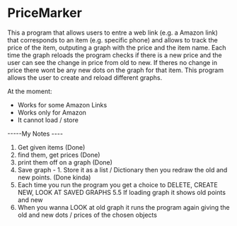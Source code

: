 # PriceMarker
This a program that allows users to entre a web link (e.g. a Amazon link) that corresponds to an item (e.g. specific phone) and allows to track the price of the item, outputing a graph with the price and the item name. Each time the graph reloads the program checks if there is a new price and the user can see the change in price from old to new. If theres no change in price there wont be any new dots on the graph for that item. This program allows the user to create and reload different graphs.

At the moment:

- Works for some Amazon Links
- Works only for Amazon
- It cannot load / store

-----My Notes ----

1. Get given items (Done)
2. find them, get prices (Done)
3. print them off on a graph (Done)
4. Save graph - 1. Store it as a list / Dictionary then you redraw the old and new points. (Done kinda)
5. Each time you run the program you get a choice to DELETE, CREATE NEW, LOOK AT SAVED GRAPHS 
5.5 If loading graph it shows old points and new
6. When you wanna LOOK at old graph it runs the program again giving the old and new dots / prices of the chosen objects
